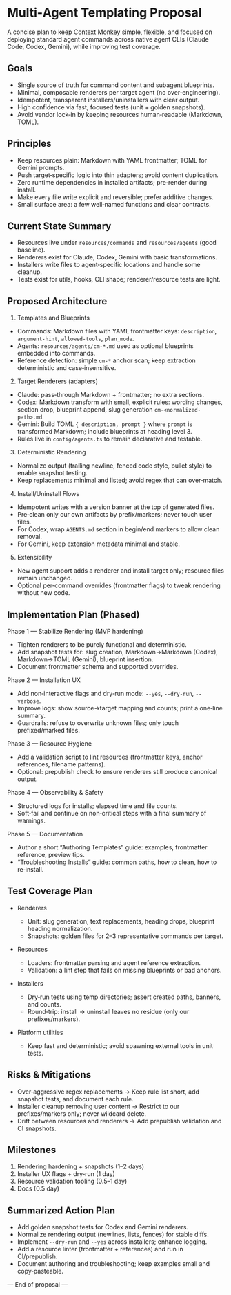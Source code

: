 # Multi‑Agent Templating Proposal

A concise plan to keep Context Monkey simple, flexible, and focused on deploying standard agent commands across native agent CLIs (Claude Code, Codex, Gemini), while improving test coverage.

## Goals

- Single source of truth for command content and subagent blueprints.
- Minimal, composable renderers per target agent (no over‑engineering).
- Idempotent, transparent installers/uninstallers with clear output.
- High confidence via fast, focused tests (unit + golden snapshots).
- Avoid vendor lock‑in by keeping resources human‑readable (Markdown, TOML).

## Principles

- Keep resources plain: Markdown with YAML frontmatter; TOML for Gemini prompts.
- Push target‑specific logic into thin adapters; avoid content duplication.
- Zero runtime dependencies in installed artifacts; pre‑render during install.
- Make every file write explicit and reversible; prefer additive changes.
- Small surface area: a few well‑named functions and clear contracts.

## Current State Summary

- Resources live under `resources/commands` and `resources/agents` (good baseline).
- Renderers exist for Claude, Codex, Gemini with basic transformations.
- Installers write files to agent‑specific locations and handle some cleanup.
- Tests exist for utils, hooks, CLI shape; renderer/resource tests are light.

## Proposed Architecture

1. Templates and Blueprints

- Commands: Markdown files with YAML frontmatter keys: `description`, `argument-hint`, `allowed-tools`, `plan_mode`.
- Agents: `resources/agents/cm-*.md` used as optional blueprints embedded into commands.
- Reference detection: simple `cm-*` anchor scan; keep extraction deterministic and case‑insensitive.

2. Target Renderers (adapters)

- Claude: pass‑through Markdown + frontmatter; no extra sections.
- Codex: Markdown transform with small, explicit rules: wording changes, section drop, blueprint append, slug generation `cm-<normalized-path>.md`.
- Gemini: Build TOML `{ description, prompt }` where `prompt` is transformed Markdown; include blueprints at heading level 3.
- Rules live in `config/agents.ts` to remain declarative and testable.

3. Deterministic Rendering

- Normalize output (trailing newline, fenced code style, bullet style) to enable snapshot testing.
- Keep replacements minimal and listed; avoid regex that can over‑match.

4. Install/Uninstall Flows

- Idempotent writes with a version banner at the top of generated files.
- Pre‑clean only our own artifacts by prefix/markers; never touch user files.
- For Codex, wrap `AGENTS.md` section in begin/end markers to allow clean removal.
- For Gemini, keep extension metadata minimal and stable.

5. Extensibility

- New agent support adds a renderer and install target only; resource files remain unchanged.
- Optional per‑command overrides (frontmatter flags) to tweak rendering without new code.

## Implementation Plan (Phased)

Phase 1 — Stabilize Rendering (MVP hardening)

- Tighten renderers to be purely functional and deterministic.
- Add snapshot tests for: slug creation, Markdown→Markdown (Codex), Markdown→TOML (Gemini), blueprint insertion.
- Document frontmatter schema and supported overrides.

Phase 2 — Installation UX

- Add non‑interactive flags and dry‑run mode: `--yes`, `--dry-run`, `--verbose`.
- Improve logs: show source→target mapping and counts; print a one‑line summary.
- Guardrails: refuse to overwrite unknown files; only touch prefixed/marked files.

Phase 3 — Resource Hygiene

- Add a validation script to lint resources (frontmatter keys, anchor references, filename patterns).
- Optional: prepublish check to ensure renderers still produce canonical output.

Phase 4 — Observability & Safety

- Structured logs for installs; elapsed time and file counts.
- Soft‑fail and continue on non‑critical steps with a final summary of warnings.

Phase 5 — Documentation

- Author a short “Authoring Templates” guide: examples, frontmatter reference, preview tips.
- “Troubleshooting Installs” guide: common paths, how to clean, how to re‑install.

## Test Coverage Plan

- Renderers
  - Unit: slug generation, text replacements, heading drops, blueprint heading normalization.
  - Snapshots: golden files for 2–3 representative commands per target.

- Resources
  - Loaders: frontmatter parsing and agent reference extraction.
  - Validation: a lint step that fails on missing blueprints or bad anchors.

- Installers
  - Dry‑run tests using temp directories; assert created paths, banners, and counts.
  - Round‑trip: install → uninstall leaves no residue (only our prefixes/markers).

- Platform utilities
  - Keep fast and deterministic; avoid spawning external tools in unit tests.

## Risks & Mitigations

- Over‑aggressive regex replacements → Keep rule list short, add snapshot tests, and document each rule.
- Installer cleanup removing user content → Restrict to our prefixes/markers only; never wildcard delete.
- Drift between resources and renderers → Add prepublish validation and CI snapshots.

## Milestones

1. Rendering hardening + snapshots (1–2 days)
2. Installer UX flags + dry‑run (1 day)
3. Resource validation tooling (0.5–1 day)
4. Docs (0.5 day)

## Summarized Action Plan

- Add golden snapshot tests for Codex and Gemini renderers.
- Normalize rendering output (newlines, lists, fences) for stable diffs.
- Implement `--dry-run` and `--yes` across installers; enhance logging.
- Add a resource linter (frontmatter + references) and run in CI/prepublish.
- Document authoring and troubleshooting; keep examples small and copy‑pasteable.

— End of proposal —
